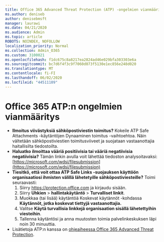 ```yaml
---
title: Office 365 Advanced Threat Protection (ATP) -ongelmien vianmääritys
ms.author: deniseb
author: denisebmsft
manager: laurawi
ms.date: 04/21/2020
ms.audience: Admin
ms.topic: article
ROBOTS: NOINDEX, NOFOLLOW
localization_priority: Normal
ms.collection: Admin_O365
ms.custom: 3100021
ms.openlocfilehash: f1dc675c8a8217ea2824ad46e029bfa303303e6a
ms.sourcegitcommit: bc7d6f4f3c9f7060d073f5130e1ec856e248d020
ms.translationtype: MT
ms.contentlocale: fi-FI
ms.lasthandoff: 06/02/2020
ms.locfileid: "44511109"
---
```

# <a name="troubleshoot-issues-with-office-365-atp"></a>Office 365 ATP:n ongelmien vianmääritys

- **Ilmoitus viivästyksiä sähköpostiviestin toimitus?** Kokeile ATP Safe Attachments -käytäntöjen Dynaaminen toimitus -vaihtoehtoa. Näin vältetään sähköpostiviestien toimitusviiveet ja suojataan vastaanottajia haitallisilta tiedostoilta.
- **Haluatko ilmoittaa vääriä positiivisia tai vääriä negatiivisia negatiivisia?** Tämän linkin avulla voit lähettää tiedoston analysoitavaksi:[https://microsoft.com/wdsi/filesubmission](https://microsoft.com/wdsi/filesubmission)
- **Tiesitkö, että voit ottaa ATP Safe Links -suojauksen käyttöön organisaatiosi ihmisten välillä lähetetyille sähköpostiviesteille?** Toimi seuraavasti:
    1. Siirry https://protection.office.com ja kirjaudu sisään.
    2. Siirry **Uhkien**  >  **hallintakäytäntö**  >  **Turvalliset linkit**.
    3. Muokkaa (tai lisää) käytäntöä Koskevat käytännöt -kohdassa **Käytännöt, jotka koskevat tiettyjä vastaanottajia.**
    4. Valitse **Käytä turvallisia linkkejä organisaation sisällä lähetettyihin viesteihin**.
    5. Tallenna käytäntösi ja anna muutosten toimia palvelinkeskuksen läpi noin 30 minuuttia.
- Lisätietoja ATP:n kanssa on [ohjeaiheessa Office 365 Advanced Threat Protection](https://docs.microsoft.com/microsoft-365/security/office-365-security/office-365-atp).